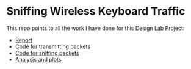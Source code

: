 # Sniffing Wireless Keyboard Traffic

This repo points to all the work I have done for this Design Lab Project:

- [Report](https://github.com/RedDocMD/design-lab/blob/main/DesignLabReport.pdf)
- [Code for transmitting packets](https://github.com/RedDocMD/nrf244_transmit)
- [Code for sniffing packets](https://github.com/RedDocMD/nrf244_sniff)
- [Analysis and plots](https://github.com/RedDocMD/design-lab-analysis)
